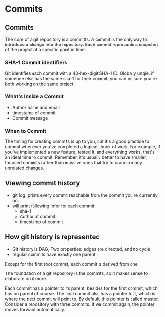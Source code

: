 # Commits

## Commits

The core of a git repository is a committs. A commit is the only way to introduce a change into the repository. Each commit represents a snapshot of the project at a specific point in time.&#x20;

### SHA-1 Commit identifiers

Git identifies each commit with a 40-hex-digit SHA-1 ID. Globally unqie. if someone else has the same sha-1 for their commit, you can be sure you're both working on the same project.&#x20;

### **What's Inside a Commit**

* Author name and email
* timestamp of commit
* Commit message

### **When to Commit**

The timing for creating commits is up to you, but it's a good practice to commit whenever you've completed a logical chunk of work. For example, if you've implemented a new feature, tested it, and everything works, that's an ideal time to commit. Remember, it's usually better to have smaller, focused commits rather than massive ones that try to cram in many unrelated changes.

## Viewing commit history

* git log. prints every commit reachable from the commit you're currently on.
* will print following infor for each commit:&#x20;
  * sha-1
  * Author of commit
  * timestamp of commit

## How git history is represented

* Git history is DAG, Two properties: edges are directed, and no cycle
* regular commits have exactly one parent

Except for the first root commit, each commit is derived from one

The foundation of a git repository is the commits, so it makes sense to elaborate on it more.

Each commit has a pointer to its parent, besides for the first commit, which has no parent of course. The final commit also has a pointer to it, which is where the next commit will point to. By default, this pointer is called master. Consider a repository with three commits. If we commit again, the pointer moves forward automatically.&#x20;



